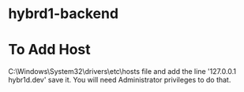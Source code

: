 # hybrd1-backend



# To Add Host
C:\Windows\System32\drivers\etc\hosts file and add the line '127.0.0.1 hybr1d.dev' save it. You will need Administrator privileges to do that.